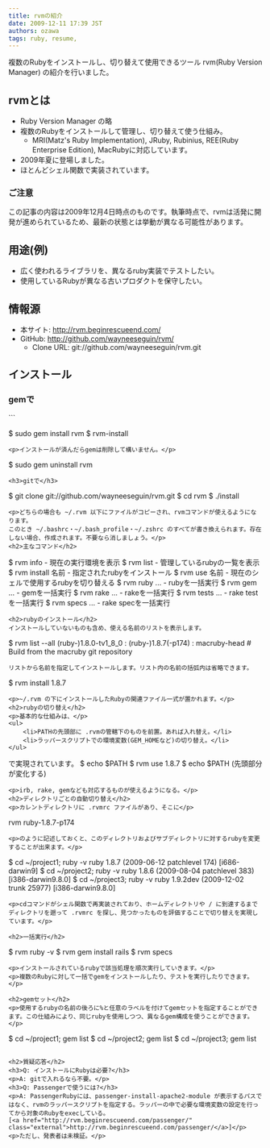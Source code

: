 ```yaml
---
title: rvmの紹介
date: 2009-12-11 17:39 JST
authors: ozawa
tags: ruby, resume, 
---
```

<p>複数のRubyをインストールし、切り替えて使用できるツール rvm(Ruby Version Manager) の紹介を行いました。<p>
<!--more-->
<h2>rvmとは</h2>
<ul>
	<li>Ruby Version Manager の略</li>
	<li>複数のRubyをインストールして管理し、切り替えて使う仕組み。<ul>
		<li>MRI(Matz's Ruby Implementation), JRuby, Rubinius, REE(Ruby Enterprise Edition), MacRubyに対応しています。</li>
	</ul></li>
	<li>2009年夏に登場しました。</li>
	<li>ほとんどシェル関数で実装されています。</li>
</ul>

<h3>ご注意</h3>
<p>この記事の内容は2009年12月4日時点のものです。執筆時点で、rvmは活発に開発が進められているため、最新の状態とは挙動が異なる可能性があります。</p>

<h2>用途(例)</h2>
<ul>
	<li>広く使われるライブラリを、異なるruby実装でテストしたい。</li>
	<li>使用しているRubyが異なる古いプロダクトを保守したい。</li>
</ul>
<h2>情報源</h2>
<ul>
	<li>本サイト: <a href="http://rvm.beginrescueend.com/" class="external">http://rvm.beginrescueend.com/</a></li>
	<li>GitHub: <a href="http://github.com/wayneeseguin/rvm/" class="external">http://github.com/wayneeseguin/rvm/</a>
		<ul>
			<li>Clone URL: git://github.com/wayneeseguin/rvm.git</li>
		</ul>
	</li>
</ul>
<h2>インストール</h2>
<h3>gemで</h3>
```

$ sudo gem install rvm
$ rvm-install

```
<p>インストールが済んだらgemは削除して構いません。</p>
```

$ sudo gem uninstall rvm

```
<h3>gitで</h3>
```

$ git clone git://github.com/wayneeseguin/rvm.git
$ cd rvm
$ ./install

```
<p>どちらの場合も ~/.rvm 以下にファイルがコピーされ、rvmコマンドが使えるようになります。
このとき ~/.bashrc・~/.bash_profile・~/.zshrc のすべてが書き換えられます。存在しない場合、作成されます。不要なら消しましょう。</p>
<h2>主なコマンド</h2>
```

$ rvm info         - 現在の実行環境を表示
$ rvm list         - 管理しているrubyの一覧を表示
$ rvm install 名前 - 指定されたrubyをインストール
$ rvm use 名前     - 現在のシェルで使用するrubyを切り替える
$ rvm ruby ...     - rubyを一括実行
$ rvm gem ...      - gemを一括実行
$ rvm rake ...     - rakeを一括実行
$ rvm tests ...    - rake testを一括実行
$ rvm specs ...    - rake specを一括実行

```
<h2>rubyのインストール</h2>
インストールしていないものも含め、使える名前のリストを表示します。
```

$ rvm list --all
(ruby-)1.8.0-tv1_8_0
:
(ruby-)1.8.7(-p174)
:
macruby-head # Build from the macruby git repository

```
リストから名前を指定してインストールします。リスト内の名前の括弧内は省略できます。
```

$ rvm install 1.8.7

```
<p>~/.rvm の下にインストールしたRubyの関連ファイル一式が置かれます。</p>
<h2>rubyの切り替え</h2>
<p>基本的な仕組みは、</p>
<ul>
	<li>PATHの先頭部に .rvmの管轄下のものを前置。あれば入れ替え。</li>
	<li>ラッパースクリプトでの環境変数(GEM_HOMEなど)の切り替え。</li>
</ul>
```

で実現されています。
$ echo $PATH
$ rvm use 1.8.7
$ echo $PATH (先頭部分が変化する)

```
<p>irb, rake, gemなども対応するものが使えるようになる。</p>
<h2>ディレクトリごとの自動切り替え</h2>
<p>カレントディレクトリに .rvmrc ファイルがあり、そこに</p>
```

rvm ruby-1.8.7-p174

```
<p>のように記述しておくと、このディレクトリおよびサブディレクトリに対するrubyを変更することが出来ます。</p>
```

$ cd ~/project1; ruby -v
ruby 1.8.7 (2009-06-12 patchlevel 174) [i686-darwin9]
$ cd ~/project2; ruby -v
ruby 1.8.6 (2009-08-04 patchlevel 383) [i386-darwin9.8.0]
$ cd ~/project3; ruby -v
ruby 1.9.2dev (2009-12-02 trunk 25977) [i386-darwin9.8.0]

```
<p>cdコマンドがシェル関数で再実装されており、ホームディレクトリや / に到達するまでディレクトリを遡って .rvmrc を探し、見つかったものを評価することで切り替えを実現しています。</p>

<h2>一括実行</h2>
```

$ rvm ruby -v
$ rvm gem install rails
$ rvm specs

```
<p>インストールされているrubyで該当処理を順次実行していきます。</p>
<p>複数のRubyに対して一括でgemをインストールしたり、テストを実行したりできます。</p>

<h2>gemセット</h2>
<p>使用するrubyの名前の後ろに%と任意のラベルを付けてgemセットを指定することができます。この仕組みにより、同じrubyを使用しつつ、異なるgem構成を使うことができます。</p>
```

$ cd ~/project1; gem list
$ cd ~/project2; gem list
$ cd ~/project3; gem list

```

<h2>質疑応答</h2>
<h3>Q: インストールにRubyは必要?</h3>
<p>A: gitで入れるなら不要。</p>
<h3>Q: Passengerで使うには?</h3>
<p>A: PassengerRubyには、passenger-install-apache2-module が表示するパスではなく、rvmのラッパースクリプトを指定する。ラッパーの中で必要な環境変数の設定を行ってから対象のRubyをexecしている。
[<a href="http://rvm.beginrescueend.com/passenger/" class="external">http://rvm.beginrescueend.com/passenger/</a>]</p>
<p>ただし、発表者は未検証。</p>
